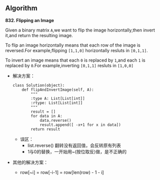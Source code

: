 ## Algorithm
**832. Flipping an Image**

Given a binary matrix ``A``,we want to flip the image horizontally,then invert it,and return the resulting image.

To flip an image horizontally means that each row of the image is reversed.For example,flipping ``[1,1,0]`` horizontally resluts in ``[0,1,1]``.

To invert an image means that each ``0`` is replaced by ``1``,and each ``1`` is replaced by ``0``.For example,inverting ``[0,1,1]`` resluts in ``[1,0,0]``

* 解决方案：

	```
	class Solution(object):
	    def flipAndInvertImage(self, A):
	        """
	        :type A: List[List[int]]
	        :rtype: List[List[int]]
	        """
	        result = []
	        for data in A:
	            data.reverse()
	            result.append([ -x+1 for x in data])
	        return result
	```
	
	* 误区：
		* list.reverse() 翻转没有返回值，会反转原有列表
		* 1与0的替换，一开始用~(按位取反)做，是不正确的
* 其他的解决方案：
	* row[~i] = row[-i-1] = row[len(row) - 1 - i]